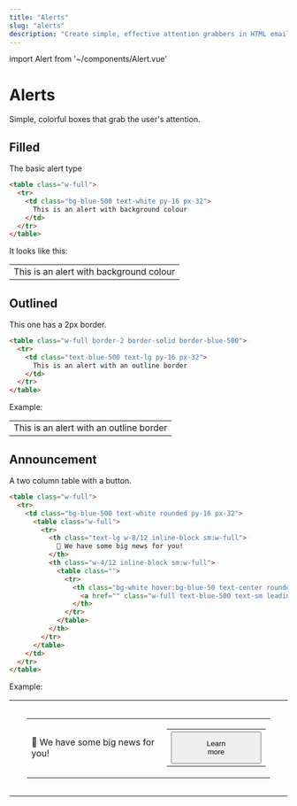 ```yaml
---
title: "Alerts"
slug: "alerts"
description: "Create simple, effective attention grabbers in HTML emails with Tailwind CSS in Maizzle"
---
```


import Alert from '~/components/Alert.vue'

# Alerts

Simple, colorful boxes that grab the user's attention.

## Filled

The basic alert type

```html
<table class="w-full">
  <tr>
    <td class="bg-blue-500 text-white py-16 px-32">
      This is an alert with background colour
    </td>
  </tr>
</table>
```

It looks like this:

<table class="example w-full">
  <tr>
    <td class="bg-blue-500 text-lg text-white py-4 px-8">
      This is an alert with background colour
    </td>
  </tr>
</table>

## Outlined

This one has a 2px border.

```html
<table class="w-full border-2 border-solid border-blue-500">
  <tr>
    <td class="text-blue-500 text-lg py-16 px-32">
      This is an alert with an outline border
    </td>
  </tr>
</table>
```

Example:

<table class="example w-full border-2 border-blue-500">
  <tr>
    <td class="text-blue-500 text-lg py-4 px-8">
      This is an alert with an outline border
    </td>
  </tr>
</table>

## Announcement

A two column table with a button.

```html
<table class="w-full">
  <tr>
    <td class="bg-blue-500 text-white rounded py-16 px-32">
      <table class="w-full">
        <tr>
          <th class="text-lg w-8/12 inline-block sm:w-full">
            📢 We have some big news for you!
          </th>
          <th class="w-4/12 inline-block sm:w-full">
            <table class="">
              <tr>
                <th class="bg-white hover:bg-blue-50 text-center rounded" style="mso-padding-alt: 12px 48px;">
                  <a href="" class="w-full text-blue-500 text-sm leading-full no-underline py-12 px-48">Learn more</a>
                </th>
              </tr>
            </table>
          </th>
        </tr>
      </table>
    </td>
  </tr>
</table>
```

Example:

<table class="example w-full">
  <tr>
    <td class="bg-blue-500 text-white rounded" style="padding: 16px 32px;">
      <table class="example w-full">
        <tr>
          <td class="text-lg w-8/12">
            📢 We have some big news for you!
          </td>
          <td class="w-4/12">
            <table class="example">
              <tr>
                <th class="bg-white hover:bg-blue-50 text-blue-500 text-center rounded">
                  <button class="w-full text-sm font-bold leading-full no-underline" style="padding: 12px 48px;">Learn more</button>
                </th>
              </tr>
            </table>
          </td>
        </tr>
      </table>
    </td>
  </tr>
</table>
